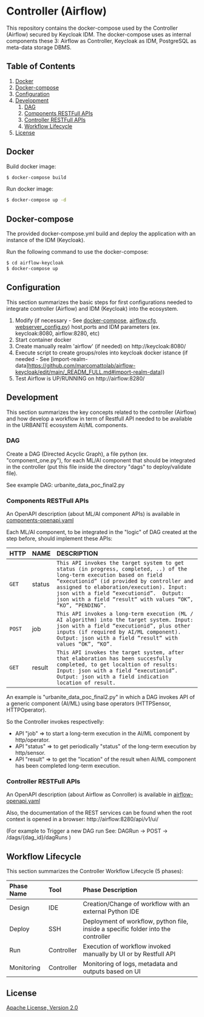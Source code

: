 # Controller (Airflow)
This repository contains the docker-compose used by the Controller (Airflow) secured by Keycloak IDM.
The docker-compose uses as internal components these 3: 
Airflow as Controller, 
Keycloak as IDM, 
PostgreSQL as meta-data storage DBMS.


## Table of Contents
1. [Docker](#docker)
1. [Docker-compose](#docker-compose)
1. [Configuration](#configuration)
1. [Development](#development)
    1. [DAG](#dag)
    1. [Components RESTFull APIs](#components-restfull-apis)
    1. [Controller RESTFull APIs](#controller-restfull-apis)
    1. [Workflow Lifecycle](#workflow-lifecycle)
1. [License](#license)


## Docker

Build docker image:

```bash
$ docker-compose build
```

Run docker image:

```bash
$ docker-compose up -d
```

## Docker-compose
The provided docker-compose.yml build and deploy the application with an instance of the IDM (Keycloak).

Run the following command to use the docker-compose:


```bash
$ cd airflow-keycloak
$ docker-compose up
```

## Configuration

This section summarizes the basic steps for first configurations needed to integrate controller (Airflow) and IDM (Keycloak) into the ecosystem.

1. Modify (if necessary - See [docker-compose](https://github.com/marcomattolab/airflow-keycloak/edit/main/docker-compose.yaml), [airflow.cfg](https://github.com/marcomattolab/airflow-keycloak/edit/main/airflow.cfg), [webserver_config.py](https://github.com/marcomattolab/airflow-keycloak/edit/main/webserver_config.py)) host,ports and IDM parameters (ex. keycloak:8080, airflow:8280, etc)
2. Start container docker
2. Create manually realm 'airflow' (if needed) on http://keycloak:8080/
3. Execute script to create groups/roles into keycloak docker istance (if needed - See [import-realm-data]https://github.com/marcomattolab/airflow-keycloak/edit/main/_READM_FULL.md#import-realm-data))
4. Test Airflow is UP/RUNNING on http://airflow:8280/


## Development

This section summarizes the key concepts related to the controller (Airflow) and how develop a workflow in term of Restfull API needed to be available in the URBANITE ecosystem AI/ML components.

### DAG 
Create a DAG (Directed Acyclic Graph), a file python (ex. "component_one.py"), for each ML/AI component that should be integrated in the controller (put this file inside the directory "dags" to deploy/validate file).

See example DAG: urbanite_data_poc_final2.py

### Components RESTFull APIs
An OpenAPI description (about ML/AI component APIs) is available in [components-openapi.yaml](https://github.com/marcomattolab/airflow-keycloak/edit/main/components-openapi.yaml)

Each ML/AI component, to be integrated in the "logic" of DAG created at the step before, should implement these APIs:

| HTTP| NAME | DESCRIPTION |
| :--- | :--- | :--- |
| `GET` | status | `This API invokes the target system to get status (in progress, completed, ..) of the long-term execution based on field “executionid” (id provided by controller and assigned to elaboration/execution). Input: json with a field “executionid”.  Output: json with a field “result“ with values “OK”, “KO”, “PENDING”.` |
| `POST` | job | `This API invokes a long-term execution (ML / AI algorithm) into the target system. Input: json with a field “executionid”, plus other inputs (if required by AI/ML component). Output: json with a field “result“ with values “OK”, “KO”.` |
| `GET` | result | `This API invokes the target system, after that elaboration has been succesfully completed, to get localtion of results: Input: json with a field “executionid”. Output: json with a field indication location of result.` |

An example is "urbanite_data_poc_final2.py" in which a DAG invokes API of a generic component (AI/ML) using base operators (HTTPSensor, HTTPOperator).

So the Controller invokes respectivelly:
- API "job" => to start a long-term execution in the AI/ML component by http/operator.
- API "status" => to get periodically "status" of the long-term execution by http/sensor.
- API "result" => to get the "location" of the result when AI/ML component has been completed long-term execution.



### Controller RESTFull APIs
An OpenAPI description (about Airflow as Conroller) is available in [airflow-openapi.yaml](https://github.com/marcomattolab/airflow-keycloak/edit/main/airflow-openapi.yaml)

Also, the documentation of the REST services can be found when the root context is opened in a browser:
http://airflow:8280/api/v1/ui/


(For example to Trigger a new DAG run See: DAGRun -> POST -> /dags/{dag_id}/dagRuns  )

## Workflow Lifecycle

This section summarizes the Controller Workflow Lifecycle (5 phases):


| Phase Name| Tool | Phase Description |
| :--- | :--- | :--- |
| Design | IDE | Creation/Change of workflow with an external Python IDE |
| Deploy | SSH | Deployment of workflow, python file, inside a specific folder into the controller |
| Run | Controller | Execution of workflow invoked manually by UI or by Restfull API |
| Monitoring | Controller | Monitoring of logs, metadata and outputs based on UI |

## License

[Apache License, Version 2.0](LICENSE.md)
